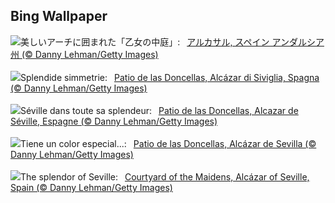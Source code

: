 ## Bing Wallpaper
![](https://www.bing.com/th?id=OHR.AlcazarSeville_JA-JP7812179664_UHD.jpg&w=1000)美しいアーチに囲まれた「乙女の中庭」:&nbsp;&ensp;[アルカサル, スペイン アンダルシア州 (© Danny Lehman/Getty Images)](https://www.bing.com/th?id=OHR.AlcazarSeville_JA-JP7812179664_UHD.jpg)
<br><br/>
![](https://www.bing.com/th?id=OHR.AlcazarSeville_IT-IT0712843452_UHD.jpg&w=1000)Splendide simmetrie:&nbsp;&ensp;[Patio de las Doncellas, Alcázar di Siviglia, Spagna (© Danny Lehman/Getty Images)](https://www.bing.com/th?id=OHR.AlcazarSeville_IT-IT0712843452_UHD.jpg)
<br><br/>
![](https://www.bing.com/th?id=OHR.AlcazarSeville_FR-FR4993322229_UHD.jpg&w=1000)Séville dans toute sa splendeur:&nbsp;&ensp;[Patio de las Doncellas, Alcazar de Séville, Espagne (© Danny Lehman/Getty Images)](https://www.bing.com/th?id=OHR.AlcazarSeville_FR-FR4993322229_UHD.jpg)
<br><br/>
![](https://www.bing.com/th?id=OHR.AlcazarSeville_ES-ES5812845635_UHD.jpg&w=1000)Tiene un color especial...:&nbsp;&ensp;[Patio de las Doncellas, Alcázar de Sevilla (© Danny Lehman/Getty Images)](https://www.bing.com/th?id=OHR.AlcazarSeville_ES-ES5812845635_UHD.jpg)
<br><br/>
![](https://www.bing.com/th?id=OHR.AlcazarSeville_EN-GB0411908636_UHD.jpg&w=1000)The splendor of Seville:&nbsp;&ensp;[Courtyard of the Maidens, Alcázar of Seville, Spain (© Danny Lehman/Getty Images)](https://www.bing.com/th?id=OHR.AlcazarSeville_EN-GB0411908636_UHD.jpg)
<br><br/>
